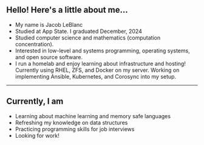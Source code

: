 ## Hello! Here's a little about me...
- My name is Jacob LeBlanc
- Studied at App State. I graduated December, 2024
- Studied computer science and mathematics (computation concentration).
- Interested in low-level and systems programming, operating systems, and open source software.
- I run a homelab and enjoy learning about infrastructure and hosting! Currently using RHEL, ZFS, and Docker on my server. Working on implementing Ansible, Kubernetes, and Corosync into my setup.


***
## Currently, I am
- Learning about machine learning and memory safe languages
- Refreshing my knowledge on data structures
- Practicing programming skills for job interviews
- Looking for work!
